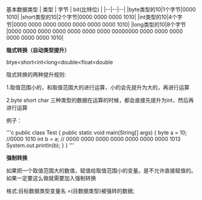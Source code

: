 基本数据类型
| 类型 | 字节 | bit(比特位) |
|--|--|--|
|byte类型的10|1个字节|0000 1010|
|short类型的10|2个字节|0000 0000 0000 1010|
|int类型的10|4个字节|0000 0000 0000 0000 0000 0000 0000 1010|
|long类型的10|8个字节 |0000 0000 0000 0000 0000 0000 0000 00000000 0000 0000 0000 0000 0000 0000 1010|

**隐式转换（自动类型提升）**

btye<short<int<long<double<float<double
                                        
隐式转换的两种提升规则:
                                        
1.取值范围小的，和取值范围大的进行运算，小的会先提升为大的，再进行运算
                                        
2.byte short char 三种类型的数据在运算的时候，都会直接先提升为int，然后再进行运算
                                        
例子：
                                        
 '''c
  public class Test {
    public static void main(String[] args) {
      byte a = 10; //0000 1010
      int b = a; // 0000 0000 0000 0000 0000 0000 0000 1013  
      System.out.println(b);
    }
  }
 '''
                                        
**强制转换**
                                        
如果把一个取值范围大的数值，赋值给取值范围小的变量。是不允许直接赋值的。如果一定要这么做就需要加入强制转换
                                        
格式:目标数据类型变量名 =(目数据类型)被强转的数据;
